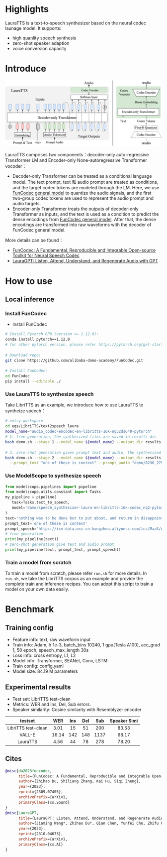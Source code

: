 # Highlights
LauraTTS is a text-to-speech synthesizer based on the neural codec launage model. It supports:
- high quanlity speech synthesis
- zero-shot speaker adaption
- voice conversion capacity

# Introduce

<p align="center">
<img src="fig/framework.png" alt="LauraGPT TTS Model"/>
</p>

LauraTTS comprises two components：decoder-only auto-regressive Transformer LM  and Encoder-only None-autoregressive Transformer vocoder：
- Decoder-only Transformer can be treated as a conditional language model. The text prompt, text 和 audio prompt are treated as conditions, 
and the target codec tokens are modeled through the LM. Here, we use [FunCodec general model](https://www.modelscope.cn/models/damo/audio_codec-encodec-zh_en-general-16k-nq32ds640-pytorch/summary) 
to quantize the audio signals, and the first two-group codec tokens are used to represent the audio prompt and audio targets.
- Encoder-only Transformer treats the outputs of decoder-only Transformer as inputs, 
and the text is used as a condition to predict the dense encodings from [FunCodec general model](https://www.modelscope.cn/models/damo/audio_codec-encodec-zh_en-general-16k-nq32ds640-pytorch/summary).
After that, the dense encodings are transformed into raw waveforms with the decoder of FunCodec general model.

More details can be found：
- [FunCodec: A Fundamental, Reproducible and Integrable Open-source Toolkit for Neural Speech Codec](https://arxiv.org/abs/2309.07405)
- [LauraGPT: Listen, Attend, Understand, and Regenerate Audio with GPT](https://arxiv.org/abs/2310.04673)

# How to use

## Local inference
### Install FunCodec

- Install FunCodec

```sh
# Install Pytorch GPU (version >= 1.12.0):
conda install pytorch==1.12.0
# for other pytorch version, please refer https://pytorch.org/get-started/locally

# Download repo:
git clone https://github.com/alibaba-damo-academy/FunCodec.git

# Install FunCodec:
cd FunCodec
pip install --editable ./
```

### Use LauraTTS to synthesize speech
Take LibriTTS as an example, we introduce how to use LauraTTS to syntheize speech：
```sh
# entry workspace
cd egs/LibriTTS/text2speech_laura
model_name="audio_codec-encodec-en-libritts-16k-nq32ds640-pytorch"
# 1. free generation, the synthesized files are saved in results dir
bash demo.sh --stage 1 --model_name ${model_name} --output_dir results --text "nothing was to be done but to put about, and return in disappointment towards the north."

# 2. zero-shot generation given prompt text and audio, the synthesized files are saved in results dir
bash demo.sh --stage 2 --model_name ${model_name} --output_dir results --text "nothing was to be done but to put about, and return in disappointment towards the north." \
  --prompt_text "one of these is context" --prompt_audio "demo/8230_279154_000013_000003.wav"
```

### Use ModelScope to synthesize speech
```python
from modelscope.pipelines import pipeline
from modelscope.utils.constant import Tasks
my_pipeline = pipeline(
   task=Tasks.text_to_speech,
   model='damo/speech_synthesizer-laura-en-libritts-16k-codec_nq2-pytorch'
)
text='nothing was to be done but to put about, and return in disappointment towards the north.'
prompt_text='one of these is context'
prompt_speech='https://isv-data.oss-cn-hangzhou.aliyuncs.com/ics/MaaS/ASR/test_data/FunCodec/prompt.wav'
# free generation
print(my_pipeline(text))
# zero-shot generation give text and audio prompt
print(my_pipeline(text, prompt_text, prompt_speech))
```

### Train a model from scratch
To train a model from scratch, please refer `run.sh` for more details. 
In `run.sh`, we take the LibriTTS corpus as an example and provide the complete train and inference recipes.
You can adopt this script to train a model on your own data easily.

# Benchmark

## Training config
- Feature info: text, raw waveform input
- Train info: Adam, lr 1e-3, batch_bins 10240, 1 gpu(Tesla A100), acc_grad 1, 50 epoch, speech_max_length 30s
- Loss info: cross entropy, L1, L2
- Model info: Transformer, SEANet, Conv, LSTM
- Train config: config.yaml
- Model size: 84.19 M parameters

## Experimental results
- Test set: LibriTTS test-clean
- Metrics: WER and Ins, Del, Sub errors.
- Speaker similarity: Cosine similarity with Resemblyzer encoder

|       testset       |  WER  | Ins | Del | Sub  | Speaker Simi |
|:-------------------:|:-----:|:---:|:---:|:----:|:------------:|
| LibriTTS test-clean | 3.01  | 15  | 51  | 200  |    83.53     |
|       VALL-E        | 16.14 | 142 | 148 | 1137 |    68.17     |
|      LauraTTS       | 4.56  | 44  | 78  | 278  |    78.20     |

## Cites
```BibTeX
@misc{du2023funcodec,
      title={FunCodec: A Fundamental, Reproducible and Integrable Open-source Toolkit for Neural Speech Codec},
      author={Zhihao Du, Shiliang Zhang, Kai Hu, Siqi Zheng},
      year={2023},
      eprint={2309.07405},
      archivePrefix={arXiv},
      primaryClass={cs.Sound}
}
@misc{LauraGPT,
      title={LauraGPT: Listen, Attend, Understand, and Regenerate Audio with GPT},
      author={Jiaming Wang*, Zhihao Du*, Qian Chen, Yunfei Chu, Zhifu Gao, Zerui Li, Kai Hu, Xiaohuan Zhou, Jin Xu, Ziyang Ma, Wen Wang, Siqi Zheng, Chang Zhou, Zhijie Yan, Shiliang Zhang},
      year={2023},
      eprint={2310.04673},
      archivePrefix={arXiv},
      primaryClass={cs.AI}
}
```
